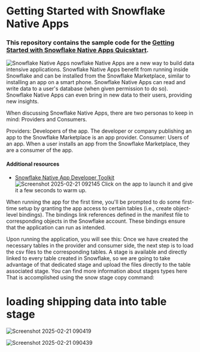 # Getting Started with Snowflake Native Apps

### This repository contains the sample code for the [Getting Started with Snowflake Native Apps Quicsktart](https://quickstarts.snowflake.com/guide/getting_started_with_native_apps/). 

![Snowflake Native Apps](https://quickstarts.snowflake.com/guide/getting_started_with_native_apps/img/edcfa4000a03ae36.png)
nowflake Native Apps are a new way to build data intensive applications. Snowflake Native Apps benefit from running inside Snowflake and can be installed from the Snowflake Marketplace, similar to installing an app on a smart phone. Snowflake Native Apps can read and write data to a user's database (when given permission to do so). Snowflake Native Apps can even bring in new data to their users, providing new insights.

When discussing Snowflake Native Apps, there are two personas to keep in mind: Providers and Consumers.

Providers: Developers of the app. The developer or company publishing an app to the Snowflake Marketplace is an app provider.
Consumer: Users of an app. When a user installs an app from the Snowflake Marketplace, they are a consumer of the app.


#### Additional resources

- [Snowflake Native App Developer Toolkit](https://www.snowflake.com/snowflake-native-app-developer-toolkit/?utm_source=github&utm_medium=github&utm_campaign=na-us-en-eb-developer-toolkit-github)
![Screenshot 2025-02-21 092145](https://github.com/user-attachments/assets/134093de-bc07-446d-b6e7-31ead6c6dfb5)
Click on the app to launch it and give it a few seconds to warm up.

When running the app for the first time, you'll be prompted to do some first-time setup by granting the app access to certain tables (i.e., create object-level bindings). The bindings link references defined in the manifest file to corresponding objects in the Snowflake account. These bindings ensure that the application can run as intended.

Upon running the application, you will see this:
Once we have created the necessary tables in the provider and consumer side, the next step is to load the csv files to the corresponding tables. A stage is available and directly linked to every table created in Snowflake, so we are going to take advantage of that dedicated stage and upload the files directly to the table associated stage. You can find more information about stages types here That is accomplished using the snow stage copy command:

# loading shipping data into table stage
![Screenshot 2025-02-21 090419](https://github.com/user-attachments/assets/6f591942-5882-4d2f-aa3e-9bbc00a15a3a)


![Screenshot 2025-02-21 090439](https://github.com/user-attachments/assets/17b1f3de-f394-4a95-88f8-e40ed76fb288)

